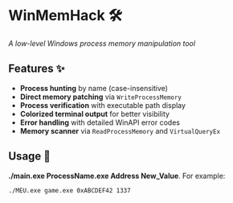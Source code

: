 # WinMemHack 🛠️  
*A low-level Windows process memory manipulation tool*

## Features ✨
- **Process hunting** by name (case-insensitive)
- **Direct memory patching** via `WriteProcessMemory`
- **Process verification** with executable path display
- **Colorized terminal output** for better visibility
- **Error handling** with detailed WinAPI error codes
- **Memory scanner** via `ReadProcessMemory` and `VirtualQueryEx`

## Usage 🚀
**./main.exe ProcessName.exe Address New_Value**. For example:
```bash
./MEU.exe game.exe 0xABCDEF42 1337
```
